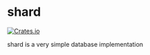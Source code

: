 # shard

[![Crates.io](https://img.shields.io/crates/v/shard.svg?maxAge=2592000)](https://crates.io/crates/shard)

shard is a very simple database implementation
